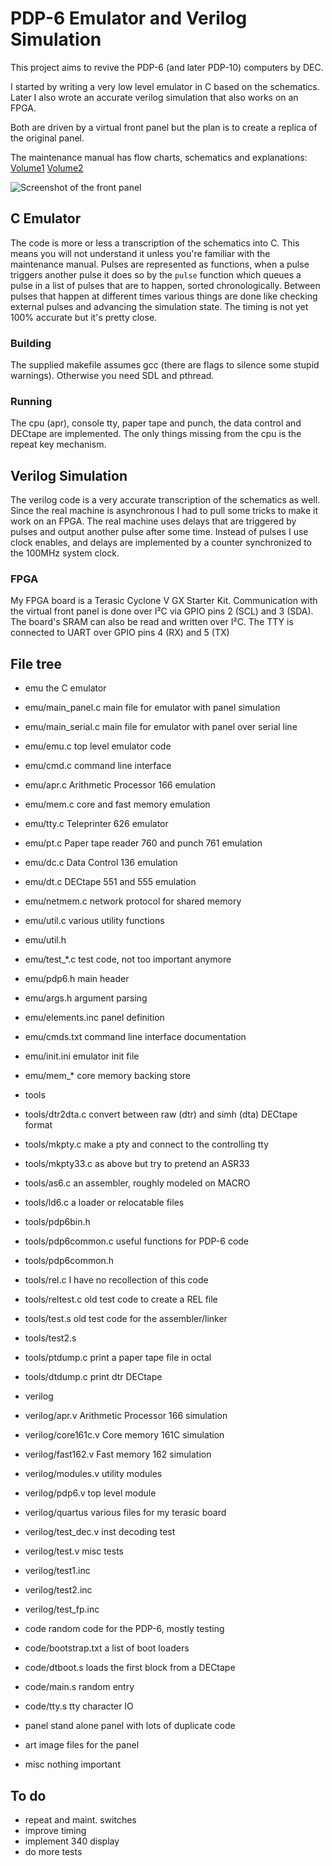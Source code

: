 # PDP-6 Emulator and Verilog Simulation

This project aims to revive the PDP-6 (and later PDP-10)
computers by DEC.

I started by writing a very low level emulator in C based on
the schematics. Later I also wrote an accurate verilog simulation
that also works on an FPGA.

Both are driven by a virtual front panel but the plan is to create
a replica of the original panel.

The maintenance manual has flow charts, schematics and explanations:
[Volume1](http://bitsavers.trailing-edge.com/pdf/dec/pdp6/F-67_166instrManVol1_Sep65.pdf)
[Volume2](http://bitsavers.trailing-edge.com/pdf/dec/pdp6/F-67_166instrManVol2_Sep65.pdf)

![Screenshot of the front panel](https://raw.githubusercontent.com/aap/pdp6/master/art/screenshot.png)

## C Emulator

The code is more or less a transcription of the schematics into C.
This means you will not understand it unless you're familiar with the maintenance manual.
Pulses are represented as functions, when a pulse triggers another pulse
it does so by the `pulse` function which queues a pulse in a list
of pulses that are to happen, sorted chronologically.
Between pulses that happen at different times
various things are done like checking external pulses and advancing the
simulation state.
The timing is not yet 100% accurate but it's pretty close.

### Building

The supplied makefile assumes gcc (there are flags to silence some stupid warnings).
Otherwise you need SDL and pthread.

### Running

The cpu (apr), console tty, paper tape and punch,
the data control and DECtape are implemented.
The only things missing from the cpu is the repeat key mechanism.

## Verilog Simulation

The verilog code is a very accurate transcription of the schematics as well.
Since the real machine is asynchronous I had to pull some tricks to make it
work on an FPGA.
The real machine uses delays that are triggered by pulses and output another
pulse after some time. Instead of pulses I use clock enables, and delays are
implemented by a counter synchronized to the 100MHz system clock.

### FPGA

My FPGA board is a Terasic Cyclone V GX Starter Kit.
Communication with the virtual front panel is done over I²C via
GPIO pins 2 (SCL) and 3 (SDA).
The board's SRAM can also be read and written over I²C.
The TTY is connected to UART over GPIO pins 4 (RX) and 5 (TX)

## File tree

* emu	the C emulator
* emu/main_panel.c	main file for emulator with panel simulation
* emu/main_serial.c	main file for emulator with panel over serial line
* emu/emu.c	top level emulator code
* emu/cmd.c	command line interface
* emu/apr.c	Arithmetic Processor 166 emulation
* emu/mem.c	core and fast memory emulation
* emu/tty.c	Teleprinter 626 emulator
* emu/pt.c	Paper tape reader 760 and punch 761 emulation
* emu/dc.c	Data Control 136 emulation
* emu/dt.c	DECtape 551 and 555 emulation
* emu/netmem.c	network protocol for shared memory
* emu/util.c	various utility functions
* emu/util.h
* emu/test_*.c	test code, not too important anymore
* emu/pdp6.h	main header
* emu/args.h	argument parsing
* emu/elements.inc	panel definition
* emu/cmds.txt	command line interface documentation
* emu/init.ini	emulator init file
* emu/mem_*	core memory backing store

* tools
* tools/dtr2dta.c	convert between raw (dtr) and simh (dta) DECtape format
* tools/mkpty.c	make a pty and connect to the controlling tty
* tools/mkpty33.c	as above but try to pretend an ASR33
* tools/as6.c	an assembler, roughly modeled on MACRO
* tools/ld6.c	a loader or relocatable files
* tools/pdp6bin.h
* tools/pdp6common.c	useful functions for PDP-6 code
* tools/pdp6common.h
* tools/rel.c	I have no recollection of this code
* tools/reltest.c	old test code to create a REL file
* tools/test.s	old test code for the assembler/linker
* tools/test2.s
* tools/ptdump.c	print a paper tape file in octal
* tools/dtdump.c	print dtr DECtape

* verilog
* verilog/apr.v	Arithmetic Processor 166 simulation
* verilog/core161c.v	Core memory 161C simulation
* verilog/fast162.v	Fast memory 162 simulation
* verilog/modules.v	utility modules
* verilog/pdp6.v		top level module
* verilog/quartus		various files for my terasic board
* verilog/test_dec.v	inst decoding test
* verilog/test.v		misc tests
* verilog/test1.inc
* verilog/test2.inc
* verilog/test_fp.inc

* code	random code for the PDP-6, mostly testing
* code/bootstrap.txt	a list of boot loaders
* code/dtboot.s		loads the first block from a DECtape
* code/main.s		random entry
* code/tty.s		tty character IO

* panel	stand alone panel with lots of duplicate code

* art	image files for the panel

* misc	nothing important

## To do

- repeat and maint. switches
- improve timing
- implement 340 display
- do more tests
